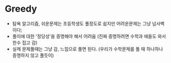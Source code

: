 # Greedy

* 탐욕 알고리즘, 쉬운문제는 초등학생도 풀정도로 쉽지만 어려운문제는 그냥 넘사벽이다;
* 풀이에 대한 '정당성'을 증명해야 해서 어려움 (진짜 증명하려면 수학과 애들도 와서 한수 접고 감)
* 실제 문제풀때는 그냥 감, 느낌으로 풀면 된다. (우리가 수학문제를 풀 때 하나하나 증명하지 않고 풀듯이)
